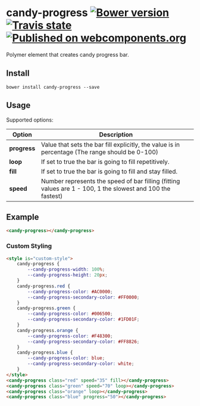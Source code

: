 # candy-progress  [![Bower version](https://badge.fury.io/bo/candy-progress.svg)](http://badge.fury.io/bo/candy-progress) [![Travis state](https://travis-ci.org/Collaborne/candy-progress.svg?branch=master)](https://travis-ci.org/Collaborne/candy-progress) [![Published on webcomponents.org](https://img.shields.io/badge/webcomponents.org-published-blue.svg)](https://www.webcomponents.org/element/Collaborne/candy-progress)

Polymer element that creates candy progress bar.

## Install

`bower install candy-progress --save`

## Usage

Supported options:

| Option            | Description                                                                                                             |
| ----------------- | ----------------------------------------------------------------------------------------------------------------------- |
| **progress**      | Value that sets the bar fill explicitly, the value is in percentage (The range should be 0-100)                |
| **loop**          | If set to true the bar is going to fill repetitively.                                                        |
| **fill**          | If set to true the bar is going to fill and stay filled.                                                      |
| **speed**         | Number represents the speed of bar filling (fitting values are 1 - 100, 1 the slowest and 100 the fastest) |

## Example

<!--
```
<custom-element-demo>
  <template>
    <link rel="import" href="candy-progress.html">
    <next-code-block></next-code-block>
  </template>
</custom-element-demo>
```
-->

```html
<candy-progress></candy-progress>
```

### Custom Styling

<!--
```
<custom-element-demo>
  <template>
    <link rel="import" href="candy-progress.html">
    <next-code-block></next-code-block>
  </template>
</custom-element-demo>
```
-->

```html
<style is="custom-style">
    candy-progress {
        --candy-progress-width: 100%;
        --candy-progress-height: 20px;
    }
    candy-progress.red {
        --candy-progress-color: #AC0000;
        --candy-progress-secondary-color: #FF0000;
    }
    candy-progress.green {
        --candy-progress-color: #006500;
        --candy-progress-secondary-color: #1FD01F;
    }
    candy-progress.orange {
        --candy-progress-color: #F48300;
        --candy-progress-secondary-color: #FF8826;
    }
    candy-progress.blue {
        --candy-progress-color: blue;
        --candy-progress-secondary-color: white;
    }
</style>
<candy-progress class="red" speed="35" fill></candy-progress>
<candy-progress class="green" speed="70" loop></candy-progress>
<candy-progress class="orange" loop></candy-progress>
<candy-progress class="blue" progress="50"></candy-progress>
```
